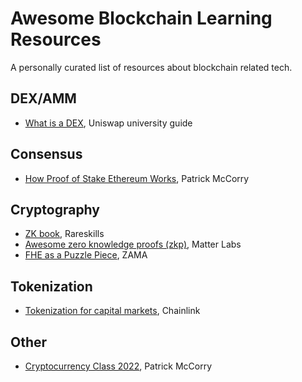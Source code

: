 # Awesome Blockchain Learning Resources

A personally curated list of resources about blockchain related tech.

## DEX/AMM
- [What is a DEX](https://uniswap.university/guides/view/what-is-a-dex-uniswap/0), Uniswap university guide

## Consensus
- [How Proof of Stake Ethereum Works](https://www.cryptofrens.info/p/how-proof-of-stake-ethereum-works?utm_campaign=post&utm_medium=web), Patrick McCorry

## Cryptography
- [ZK book](https://www.rareskills.io/zk-book), Rareskills
- [Awesome zero knowledge proofs (zkp)](https://github.com/matter-labs/awesome-zero-knowledge-proofs), Matter Labs
- [FHE as a Puzzle Piece](https://www.zama.ai/post/fhe-as-a-puzzle-piece), ZAMA


## Tokenization
- [Tokenization for capital markets](https://blog.chain.link/tokenization-for-capital-markets/), Chainlink

## Other
- [Cryptocurrency Class 2022](https://pisa.watch/), Patrick McCorry
